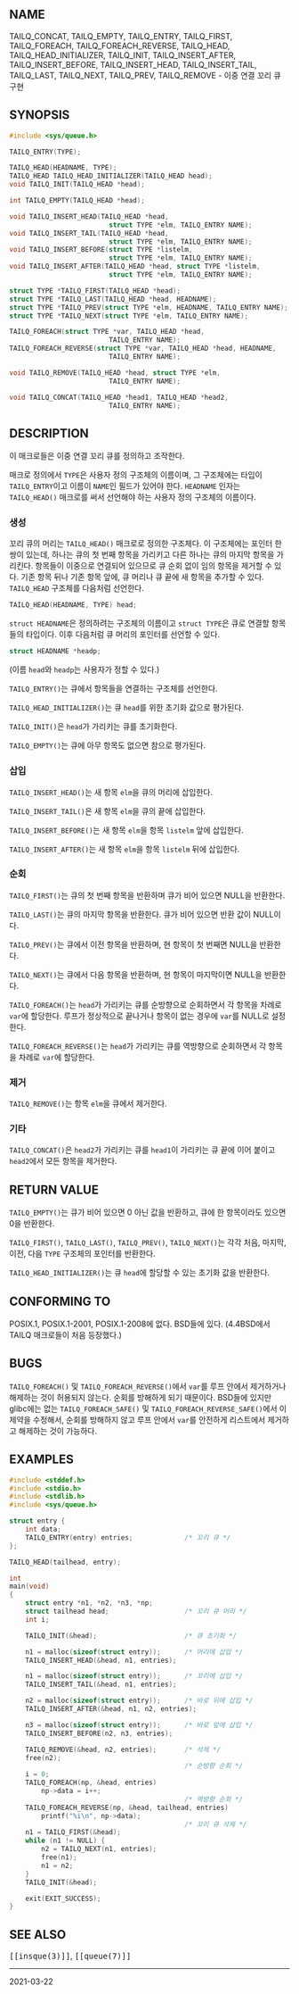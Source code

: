 ## NAME

TAILQ_CONCAT, TAILQ_EMPTY, TAILQ_ENTRY, TAILQ_FIRST, TAILQ_FOREACH, TAILQ_FOREACH_REVERSE, TAILQ_HEAD, TAILQ_HEAD_INITIALIZER, TAILQ_INIT, TAILQ_INSERT_AFTER, TAILQ_INSERT_BEFORE, TAILQ_INSERT_HEAD, TAILQ_INSERT_TAIL, TAILQ_LAST, TAILQ_NEXT, TAILQ_PREV, TAILQ_REMOVE - 이중 연결 꼬리 큐 구현

## SYNOPSIS

```c
#include <sys/queue.h>

TAILQ_ENTRY(TYPE);

TAILQ_HEAD(HEADNAME, TYPE);
TAILQ_HEAD TAILQ_HEAD_INITIALIZER(TAILQ_HEAD head);
void TAILQ_INIT(TAILQ_HEAD *head);

int TAILQ_EMPTY(TAILQ_HEAD *head);

void TAILQ_INSERT_HEAD(TAILQ_HEAD *head,
                         struct TYPE *elm, TAILQ_ENTRY NAME);
void TAILQ_INSERT_TAIL(TAILQ_HEAD *head,
                         struct TYPE *elm, TAILQ_ENTRY NAME);
void TAILQ_INSERT_BEFORE(struct TYPE *listelm,
                         struct TYPE *elm, TAILQ_ENTRY NAME);
void TAILQ_INSERT_AFTER(TAILQ_HEAD *head, struct TYPE *listelm,
                         struct TYPE *elm, TAILQ_ENTRY NAME);

struct TYPE *TAILQ_FIRST(TAILQ_HEAD *head);
struct TYPE *TAILQ_LAST(TAILQ_HEAD *head, HEADNAME);
struct TYPE *TAILQ_PREV(struct TYPE *elm, HEADNAME, TAILQ_ENTRY NAME);
struct TYPE *TAILQ_NEXT(struct TYPE *elm, TAILQ_ENTRY NAME);

TAILQ_FOREACH(struct TYPE *var, TAILQ_HEAD *head,
                         TAILQ_ENTRY NAME);
TAILQ_FOREACH_REVERSE(struct TYPE *var, TAILQ_HEAD *head, HEADNAME,
                         TAILQ_ENTRY NAME);

void TAILQ_REMOVE(TAILQ_HEAD *head, struct TYPE *elm,
                         TAILQ_ENTRY NAME);

void TAILQ_CONCAT(TAILQ_HEAD *head1, TAILQ_HEAD *head2,
                         TAILQ_ENTRY NAME);
```

## DESCRIPTION

이 매크로들은 이중 연결 꼬리 큐를 정의하고 조작한다.

매크로 정의에서 `TYPE`은 사용자 정의 구조체의 이름이며, 그 구조체에는 타입이 `TAILQ_ENTRY`이고 이름이 `NAME`인 필드가 있어야 한다. `HEADNAME` 인자는 `TAILQ_HEAD()` 매크로를 써서 선언해야 하는 사용자 정의 구조체의 이름이다.

### 생성

꼬리 큐의 머리는 `TAILQ_HEAD()` 매크로로 정의한 구조체다. 이 구조체에는 포인터 한 쌍이 있는데, 하나는 큐의 첫 번째 항목을 가리키고 다른 하나는 큐의 마지막 항목을 가리킨다. 항목들이 이중으로 연결되어 있으므로 큐 순회 없이 임의 항목을 제거할 수 있다. 기존 항목 뒤나 기존 항목 앞에, 큐 머리나 큐 끝에 새 항목을 추가할 수 있다. `TAILQ_HEAD` 구조체를 다음처럼 선언한다.

```c
TAILQ_HEAD(HEADNAME, TYPE) head;
```

`struct HEADNAME`은 정의하려는 구조체의 이름이고 `struct TYPE`은 큐로 연결할 항목들의 타입이다. 이후 다음처럼 큐 머리의 포인터를 선언할 수 있다.

```c
struct HEADNAME *headp;
```

(이름 `head`와 `headp`는 사용자가 정할 수 있다.)

`TAILQ_ENTRY()`는 큐에서 항목들을 연결하는 구조체를 선언한다.

`TAILQ_HEAD_INITIALIZER()`는 큐 `head`를 위한 초기화 값으로 평가된다.

`TAILQ_INIT()`은 `head`가 가리키는 큐를 초기화한다.

`TAILQ_EMPTY()`는 큐에 아무 항목도 없으면 참으로 평가된다.

### 삽입

`TAILQ_INSERT_HEAD()`는 새 항목 `elm`을 큐의 머리에 삽입한다.

`TAILQ_INSERT_TAIL()`은 새 항목 `elm`을 큐의 끝에 삽입한다.

`TAILQ_INSERT_BEFORE()`는 새 항목 `elm`을 항목 `listelm` 앞에 삽입한다.

`TAILQ_INSERT_AFTER()`는 새 항목 `elm`을 항목 `listelm` 뒤에 삽입한다.

### 순회

`TAILQ_FIRST()`는 큐의 첫 번째 항목을 반환하며 큐가 비어 있으면 NULL을 반환한다.

`TAILQ_LAST()`는 큐의 마지막 항목을 반환한다. 큐가 비어 있으면 반환 값이 NULL이다.

`TAILQ_PREV()`는 큐에서 이전 항목을 반환하며, 현 항목이 첫 번째면 NULL을 반환한다.

`TAILQ_NEXT()`는 큐에서 다음 항목을 반환하며, 현 항목이 마지막이면 NULL을 반환한다.

`TAILQ_FOREACH()`는 `head`가 가리키는 큐를 순방향으로 순회하면서 각 항목을 차례로 `var`에 할당한다. 루프가 정상적으로 끝나거나 항목이 없는 경우에 `var`를 NULL로 설정한다.

`TAILQ_FOREACH_REVERSE()`는 `head`가 가리키는 큐를 역방향으로 순회하면서 각 항목을 차례로 `var`에 할당한다.

### 제거

`TAILQ_REMOVE()`는 항목 `elm`을 큐에서 제거한다.

### 기타

`TAILQ_CONCAT()`은 `head2`가 가리키는 큐를 `head1`이 가리키는 큐 끝에 이어 붙이고 `head2`에서 모든 항목을 제거한다.

## RETURN VALUE

`TAILQ_EMPTY()`는 큐가 비어 있으면 0 아닌 값을 반환하고, 큐에 한 항목이라도 있으면 0을 반환한다.

`TAILQ_FIRST()`, `TAILQ_LAST()`, `TAILQ_PREV()`, `TAILQ_NEXT()`는 각각 처음, 마지막, 이전, 다음 `TYPE` 구조체의 포인터를 반환한다.

`TAILQ_HEAD_INITIALIZER()`는 큐 `head`에 할당할 수 있는 초기화 값을 반환한다.

## CONFORMING TO

POSIX.1, POSIX.1-2001, POSIX.1-2008에 없다. BSD들에 있다. (4.4BSD에서 TAILQ 매크로들이 처음 등장했다.)

## BUGS

`TAILQ_FOREACH()` 및 `TAILQ_FOREACH_REVERSE()`에서 `var`를 루프 안에서 제거하거나 해제하는 것이 허용되지 않는다. 순회를 방해하게 되기 때문이다. BSD들에 있지만 glibc에는 없는 `TAILQ_FOREACH_SAFE()` 및 `TAILQ_FOREACH_REVERSE_SAFE()`에서 이 제약을 수정해서, 순회를 방해하지 않고 루프 안에서 `var`를 안전하게 리스트에서 제거하고 해제하는 것이 가능하다.

## EXAMPLES

```c
#include <stddef.h>
#include <stdio.h>
#include <stdlib.h>
#include <sys/queue.h>

struct entry {
    int data;
    TAILQ_ENTRY(entry) entries;             /* 꼬리 큐 */
};

TAILQ_HEAD(tailhead, entry);

int
main(void)
{
    struct entry *n1, *n2, *n3, *np;
    struct tailhead head;                   /* 꼬리 큐 머리 */
    int i;

    TAILQ_INIT(&head);                      /* 큐 초기화 */

    n1 = malloc(sizeof(struct entry));      /* 머리에 삽입 */
    TAILQ_INSERT_HEAD(&head, n1, entries);

    n1 = malloc(sizeof(struct entry));      /* 꼬리에 삽입 */
    TAILQ_INSERT_TAIL(&head, n1, entries);

    n2 = malloc(sizeof(struct entry));      /* 바로 뒤에 삽입 */
    TAILQ_INSERT_AFTER(&head, n1, n2, entries);

    n3 = malloc(sizeof(struct entry));      /* 바로 앞에 삽입 */
    TAILQ_INSERT_BEFORE(n2, n3, entries);

    TAILQ_REMOVE(&head, n2, entries);       /* 삭제 */
    free(n2);
                                            /* 순방향 순회 */
    i = 0;
    TAILQ_FOREACH(np, &head, entries)
        np->data = i++;
                                            /* 역방향 순회 */
    TAILQ_FOREACH_REVERSE(np, &head, tailhead, entries)
        printf("%i\n", np->data);
                                            /* 꼬리 큐 삭제 */
    n1 = TAILQ_FIRST(&head);
    while (n1 != NULL) {
        n2 = TAILQ_NEXT(n1, entries);
        free(n1);
        n1 = n2;
    }
    TAILQ_INIT(&head);

    exit(EXIT_SUCCESS);
}
```

## SEE ALSO

<tt>[[insque(3)]]</tt>, <tt>[[queue(7)]]</tt>

----

2021-03-22
